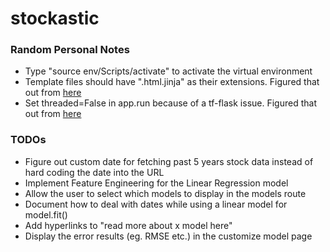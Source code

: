 # stockastic

<h3>Random Personal Notes</h3>

<ul>
  <li>Type "source env/Scripts/activate" to activate the virtual environment</li>
  <li>Template files should have ".html.jinja" as their extensions. Figured that out from <a href = "https://jinja.palletsprojects.com/en/2.11.x/templates/">here</a></li>
  <li>Set threaded=False in app.run because of a tf-flask issue. Figured that out from <a href="https://stackoverflow.com/questions/58015489/flask-and-keras-model-error-thread-local-object-has-no-attribute-value">here</a></li>
</ul>

<h3>TODOs</h3>

<ul>
  <li>Figure out custom date for fetching past 5 years stock data instead of hard coding the date into the URL</li>
  <li>Implement Feature Engineering for the Linear Regression model</li>
  <li>Allow the user to select which models to display in the models route</li>
  <li>Document how to deal with dates while using a linear model for model.fit()</li>
  <li>Add hyperlinks to "read more about x model here"</li>
  <li>Display the error results (eg. RMSE etc.) in the customize model page</li>
</ul>
